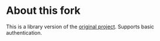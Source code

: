 # About this fork
This is a library version of the [original project](https://github.com/xnuter/http-tunnel).
Supports basic authentication.
